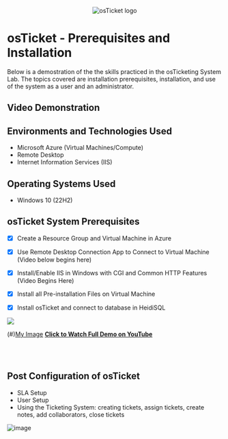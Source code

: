 <p align="center">
<img src="https://i.imgur.com/Clzj7Xs.png" alt="osTicket logo"/>
</p>

<h1>osTicket - Prerequisites and Installation</h1>
Below is a demostration of the the skills practiced in the osTicketing System Lab.  The topics covered are installation prerequisites, installation, and use of the system as a user and an administrator.<br />
 <p>



   

 </p>
 




<h2>Video Demonstration</h2>

<h2>Environments and Technologies Used</h2>

- Microsoft Azure (Virtual Machines/Compute)
- Remote Desktop 
- Internet Information Services (IIS)

<h2>Operating Systems Used </h2>

- Windows 10</b> (22H2)

<h2>osTicket System Prerequisites</h2>

- [X] Create a Resource Group and Virtual Machine in Azure 

- [X] Use Remote Desktop Connection App to Connect to Virtual Machine (Video below begins here)


- [X] Install/Enable IIS in Windows with CGI and Common HTTP Features (Video Begins Here)


- [X] Install all Pre-installation Files on Virtual Machine


- [X] Install osTicket and connect to database in HeidiSQL

[<img src="[http://www.google.com.au/images/nav_logo7.png](https://github.com/Kathy-Miller/osTicket-prereqs/assets/148352721/e12cb0f4-8caf-4e49-aaad-1e2522c2d19e)">]([http://google.com.au/](https://youtu.be/B75beY33HsM?feature=shared))




(#)[My Image](https://github.com/Kathy-Miller/osTicket-prereqs/assets/148352721/e12cb0f4-8caf-4e49-aaad-1e2522c2d19e)
[**Click to Watch Full Demo on YouTube**](https://youtu.be/B75beY33HsM?feature=shared)

<br>

</br>





<h2>Post Configuration of osTicket</h2>

- SLA Setup
- User Setup
- Using the Ticketing System: creating tickets, assign tickets, create notes, add collaborators, close tickets

 
![image](https://github.com/Kathy-Miller/osTicket-prereqs/assets/148352721/71de295d-f707-499c-ad6d-1aa21869ac39)
<br />


              
